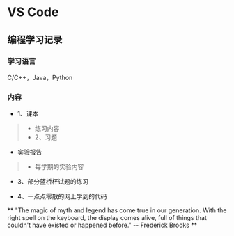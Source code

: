# VS Code

## 编程学习记录

### 学习语言

C/C++，Java，Python

### 内容

*  1、课本
> + 练习内容
> + 2、习题
*  实验报告
> + 每学期的实验内容

* 3、部分蓝桥杯试题的练习

* 4、一点点零散的网上学到的代码


** "The magic of myth and legend has come true in our generation. With the right spell on the keyboard, the display comes alive, full of things that couldn't have existed or happened before." -- Frederick Brooks **
